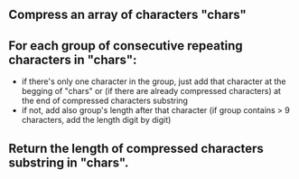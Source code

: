 ## Compress an array of characters "chars"
## For each group of consecutive repeating characters in "chars":
* if there's only one character in the group, just add that character at the begging of "chars" or (if there are already compressed characters) at the end of compressed characters substring
* if not, add also group's length after that character (if group contains > 9 characters, add the length digit by digit)
## Return the length of compressed characters substring in "chars".